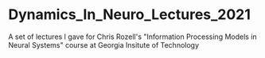 # Dynamics_In_Neuro_Lectures_2021
A set of lectures I gave for Chris Rozell's "Information Processing Models in Neural Systems" course at Georgia Insitute of Technology
